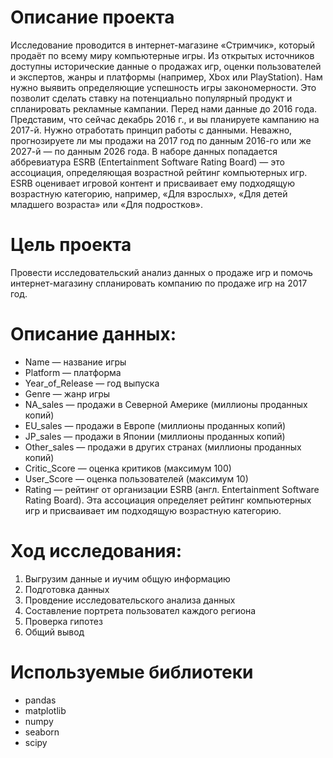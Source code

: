 # Описание проекта 
Исследование проводится в  интернет-магазине «Стримчик», который продаёт по всему миру компьютерные игры. Из открытых источников доступны исторические данные о продажах игр, оценки пользователей и экспертов, жанры и платформы (например, Xbox или PlayStation). Нам  нужно выявить определяющие успешность игры закономерности. Это позволит сделать ставку на потенциально популярный продукт и спланировать рекламные кампании.
Перед нами данные до 2016 года. Представим, что сейчас декабрь 2016 г., и вы планируете кампанию на 2017-й. Нужно отработать принцип работы с данными. Неважно, прогнозируете ли мы продажи на 2017 год по данным 2016-го или же 2027-й — по данным 2026 года.
В наборе данных попадается аббревиатура ESRB (Entertainment Software Rating Board) — это ассоциация, определяющая возрастной рейтинг компьютерных игр. ESRB оценивает игровой контент и присваивает ему подходящую возрастную категорию, например, «Для взрослых», «Для детей младшего возраста» или «Для подростков».

# Цель  проекта
 Провести исследовательский анализ данных о продаже игр и помочь интернет-магазину спланировать компанию по продаже игр на 2017 год.
 
# Описание данных:
-  Name — название игры
-  Platform — платформа
-  Year_of_Release — год выпуска
-  Genre — жанр игры
-  NA_sales — продажи в Северной Америке (миллионы проданных копий)
-  EU_sales — продажи в Европе (миллионы проданных копий)
-  JP_sales — продажи в Японии (миллионы проданных копий)
-  Other_sales — продажи в других странах (миллионы проданных копий)
-  Critic_Score — оценка критиков (максимум 100)
-  User_Score — оценка пользователей (максимум 10)
-  Rating — рейтинг от организации ESRB (англ. Entertainment Software Rating Board). Эта ассоциация определяет рейтинг компьютерных игр и присваивает им подходящую возрастную категорию.
# Ход исследования:
1. Выгрузим данные и иучим общую информацию
2. Подготовка данных
3. Провдение исследовательского анализа данных
4. Составление портрета пользовател каждого региона
5. Проверка гипотез
6. Общий вывод

# Используемые библиотеки
-  pandas 
-  matplotlib 
-  numpy
-  seaborn
-  scipy

